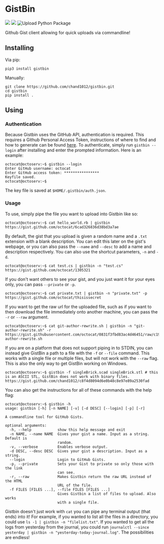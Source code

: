 # GistBin
[![](https://img.shields.io/pypi/l/gistbin)](https://pypi.org/project/gistbin/) [![](https://img.shields.io/pypi/pyversions/gistbin)](https://pypi.org/project/gistbin/) ![Upload Python Package](https://github.com/chand1012/gistbin/workflows/Upload%20Python%20Package/badge.svg)

Github Gist client allowing for quick uploads via commandline!

## Installing

Via pip: 

```
pip3 install gistbin
```

Manually:

```
git clone https://github.com/chand1012/gistbin.git
cd gistbin
pip install .
```

## Using

### Authentication

Because Gistbin uses the GitHub API, authentication is required. This requires a Github Personal Access Token, instructions of where to find and how to generate can be found [here](https://docs.github.com/en/github/authenticating-to-github/creating-a-personal-access-token). To authenticate, simply run `gistbin --login` after installing and enter the prompted information. Here is an example:

```
octocat@octoserv:~$ gistbin --login
Enter GitHub username: octocat
Enter GitHub access token: ****************
Keyfile saved.
octocat@octoserv:~$ 
```

The key file is saved at `$HOME/.gistbin/auth.json`.

### Usage

To use, simply pipe the file you want to upload into Gistbin like so:

```
octocat@octoserv:~$ cat hello_world.rb | gistbin
https://gist.github.com/octocat/6cad326836d38bd3a7ae
```

By default, the gist that you upload is given a random name and a `.txt` extension with a blank description. You can edit this later on the gist's webpage, or you can also pass the `--name` and `--desc` to add a name and description respectively. You can also use the shortcut parameters, `-n` and `-d`.

```
octocat@octoserv:~$ cat test.cs | gistbin -n "test.cs"
https://gist.github.com/octocat/1305321
```

If you don't want others to see your gist, and you just want it for your eyes only, you can pass `--private` or `-p`.

```
octocat@octoserv:~$ cat private.txt | gistbin -n "private.txt" -p
https://gist.github.com/octocat/thisissecret
```

If you want to get the raw url for the uploaded file, such as if you want to then download the file immediately onto another machine, you can pass the `-r` or `--raw` argument.

```
octocat@octoserv:~$ cat git-author-rewrite.sh | gistbin -n "git-author-rewrite.sh" -r
https://gist.githubusercontent.com/octocat/0831f3fbd83ac4d46451/raw/c197afe3e9ea2e4218f9fccbc0f36d2b8fd3c1e3/git-author-rewrite.sh
```

If you are on a platform that does not support piping in to STDIN, you can instead give GistBin a path to a file with the `-f` or `--file` command. This works with a single file or multiple files, but will not work with the `--raw` flag. This is also the only way to get GistBin working on Windows.

```
octocat@octoserv:~$ gistbin -f singleBrick.scad singleBrick.stl # this is an ASCII STL, GistBin does not work with binary files.
https://gist.github.com/chand1012/c8f4d8094d6e0b48c8e97e89a2530fad
```

You can also get the instructions for all of these commands with the help flag:

```
octocat@octoserv:~$ gistbin -h
usage: gistbin [-h] [-n NAME] [-v] [-d DESC] [--login] [-p] [-r]

A commandline tool for GitHub Gists.

optional arguments:
  -h, --help            show this help message and exit
  -n NAME, --name NAME  Gives your gist a name. Input as a string. Default is
                        random.
  -v, --verbose         Enables verbose output.
  -d DESC, --desc DESC  Gives your gist a description. Input as a string.
  --login               Login to GitHub Gists.
  -p, --private         Sets your Gist to private so only those with the link
                        can see.
  -r, --raw             Makes Gistbin return the raw URL instead of the HTML
                        URL of the file.
  -f FILES [FILES ...], --file FILES [FILES ...]
                        Gives Gistbin a list of files to upload. Also works
                        with a single file.
```

Gistbin doesn't just work with `cat` you can pipe any terminal output (that ends) into it! For example, if you wanted to list all the files in a directory, you could use `ls -1 | gistbin -n "filelist.txt"`. If you wanted to get all the logs from yesterday from the journal, you could run `journalctl --since yesterday | gistbin -n "yesterday-today-journal.log"`. The possibilities are endless!

